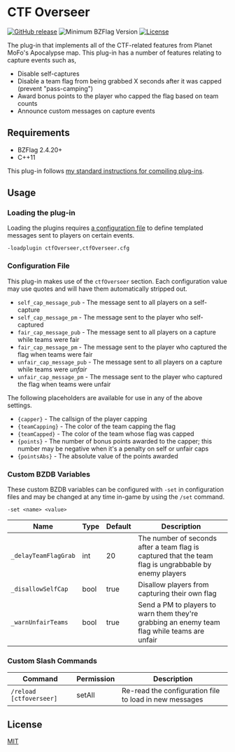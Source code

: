# CTF Overseer

[![GitHub release](https://img.shields.io/github/release/allejo/ctfOverseer.svg)](https://github.com/allejo/ctfOverseer/releases/latest)
![Minimum BZFlag Version](https://img.shields.io/badge/BZFlag-v2.4.20+-blue.svg)
[![License](https://img.shields.io/github/license/allejo/ctfOverseer.svg)](LICENSE.md)

The plug-in that implements all of the CTF-related features from Planet MoFo's Apocalypse map. This plug-in has a number of features relating to capture events such as,

- Disable self-captures
- Disable a team flag from being grabbed X seconds after it was capped (prevent "pass-camping")
- Award bonus points to the player who capped the flag based on team counts
- Announce custom messages on capture events

## Requirements

- BZFlag 2.4.20+
- C++11

This plug-in follows [my standard instructions for compiling plug-ins](https://github.com/allejo/docs.allejo.io/wiki/BZFlag-Plug-in-Distribution).

## Usage

### Loading the plug-in

Loading the plugins requires [a configuration file](ctfOverseer.cfg) to define templated messages sent to players on certain events.

```
-loadplugin ctfOverseer,ctfOverseer.cfg
```

### Configuration File

This plug-in makes use of the `ctfOverseer` section. Each configuration value may use quotes and will have them automatically stripped out.

- `self_cap_message_pub` - The message sent to all players on a self-capture
- `self_cap_message_pm` - The message sent to the player who self-captured
- `fair_cap_message_pub` - The message sent to all players on a capture while teams were fair
- `fair_cap_message_pm` - The message sent to the player who captured the flag when teams were fair
- `unfair_cap_message_pub` - The message sent to all players on a capture while teams were _unfair_
- `unfair_cap_message_pm` - The message sent to the player who captured the flag when teams were unfair

The following placeholders are available for use in any of the above settings.

- `{capper}` - The callsign of the player capping
- `{teamCapping}` - The color of the team capping the flag
- `{teamCapped}` - The color of the team whose flag was capped
- `{points}` - The number of bonus points awarded to the capper; this number may be negative when it's a penalty on self or unfair caps
- `{pointsAbs}` - The absolute value of the points awarded

### Custom BZDB Variables

These custom BZDB variables can be configured with `-set` in configuration files and may be changed at any time in-game by using the `/set` command.

```
-set <name> <value>
```

| Name | Type | Default | Description |
| ---- | ---- | ------- | ----------- |
| `_delayTeamFlagGrab` | int | 20 | The number of seconds after a team flag is captured that the team flag is ungrabbable by enemy players |
| `_disallowSelfCap` | bool | true | Disallow players from capturing their own flag |
| `_warnUnfairTeams` | bool | true | Send a PM to players to warn them they're grabbing an enemy team flag while teams are unfair |

### Custom Slash Commands

| Command | Permission | Description |
| ------- | ---------- | ----------- |
| `/reload [ctfoverseer]` | setAll | Re-read the configuration file to load in new messages |

## License

[MIT](LICENSE.md)
